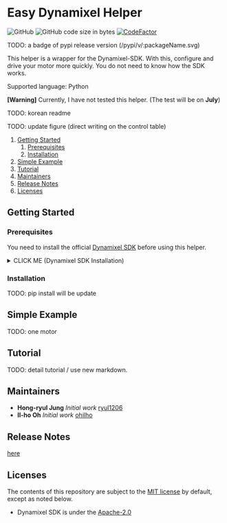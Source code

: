 # Easy Dynamixel Helper

![GitHub](https://img.shields.io/github/license/ryul1206/easy-dynamixel-helper.svg)
![GitHub code size in bytes](https://img.shields.io/github/languages/code-size/ryul1206/easy-dynamixel-helper.svg)
[![CodeFactor](https://www.codefactor.io/repository/github/ryul1206/easy-dynamixel-helper/badge/python-pkg)](https://www.codefactor.io/repository/github/ryul1206/easy-dynamixel-helper/overview/python-pkg)

TODO: a badge of pypi release version (/pypi/v/:packageName.svg)

This helper is a wrapper for the Dynamixel-SDK. With this, configure and drive your motor more quickly. You do not need to know how the SDK works.

Supported language: Python

**[Warning]** Currently, I have not tested this helper. (The test will be on **July**)

TODO: korean readme

TODO: update figure (direct writing on the control table)

<!-- Your code ===> DXL Helper ===> Your motor(control table) -->

1. [Getting Started](#getting-started)
    1. [Prerequisites](#prerequisites)
    2. [Installation](#installation)
2. [Simple Example](#simple-example)
3. [Tutorial](#tutorial)
4. [Maintainers](#maintainers)
5. [Release Notes](#release-notes)
6. [Licenses](#licenses)

<!-- https://gist.github.com/PurpleBooth/109311bb0361f32d87a2 -->

## Getting Started

### Prerequisites

You need to install the official [Dynamixel SDK](https://github.com/ROBOTIS-GIT/DynamixelSDK) before using this helper.

<details><summary>CLICK ME (Dynamixel SDK Installation)</summary>
<p>

1. Clone the official SDK repository into your custom folder, for example, I created `~/lib`.

    ```bash
    git clone https://github.com/ROBOTIS-GIT/DynamixelSDK.git
    ```

2. Go into the folder `/DynamixelSDK/python` of your cloned SDK.

    ```bash
    cd ${your_download_path}/DynamixelSDK/python
    ```

3. Run `setup.py` as administrator to install the library.

    ```bash
    sudo python setup.py install
    ```

</p>
</details>

### Installation

TODO: pip install will be update

## Simple Example

TODO: one motor

## Tutorial

TODO: detail tutorial / use new markdown.

## Maintainers

- **Hong-ryul Jung** _Initial work_ [ryul1206](https://github.com/ryul1206)
- **Il-ho Oh** _Initial work_ [ohilho](https://github.com/ohilho)

## Release Notes

[here](/CHANGELOG)

## Licenses

The contents of this repository are subject to the [MIT license](/LICENSE) by default, except as noted below.

- Dynamixel SDK is under the [Apache-2.0](https://github.com/ROBOTIS-GIT/DynamixelSDK/blob/master/LICENSE)
